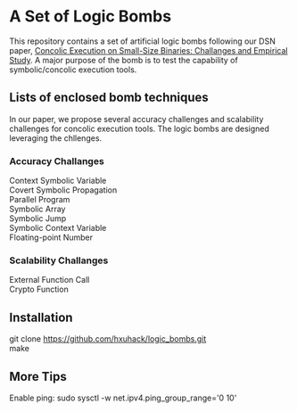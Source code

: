 # A Set of Logic Bombs
This repository contains a set of artificial logic bombs following our DSN paper, <a href = "https://dsn2017.github.io">Concolic Execution on Small-Size Binaries: Challanges and Empirical Study</a>.
A major purpose of the bomb is to test the capability of symbolic/concolic execution tools.

## Lists of enclosed bomb techniques 
In our paper, we propose several accuracy challenges and scalability challenges for concolic execution tools. The logic bombs are designed leveraging the chllenges. 
### Accuracy Challanges
Context Symbolic Variable </br>
Covert Symbolic Propagation </br>
Parallel Program </br>
Symbolic Array </br>
Symbolic Jump </br>
Symbolic Context Variable </br>
Floating-point Number

### Scalability Challanges
External Function Call </br>
Crypto Function

## Installation
git clone https://github.com/hxuhack/logic_bombs.git </br>
make

## More Tips
Enable ping: sudo sysctl -w net.ipv4.ping_group_range='0 10' </br>  
